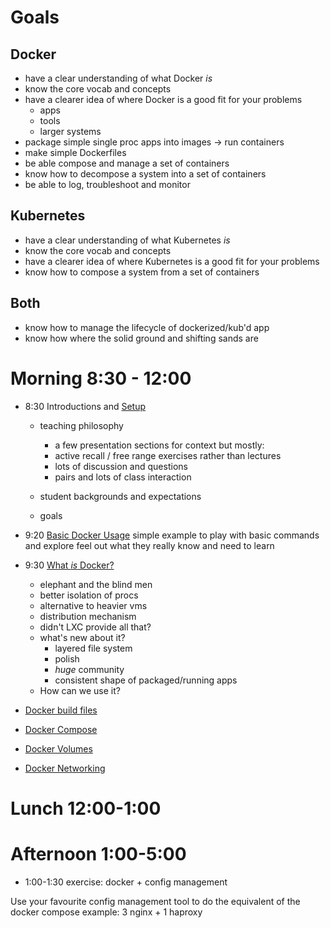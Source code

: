 # Goals
## Docker 
- have a clear understanding of what Docker _is_
- know the core vocab and concepts
- have a clearer idea of where Docker is a good fit for your problems
    * apps
    * tools
    * larger systems
- package simple single proc apps into images -> run containers
- make simple Dockerfiles
- be able compose and manage a set of containers
- know how to decompose a system into a set of containers
- be able to log, troubleshoot and monitor

## Kubernetes
- have a clear understanding of what Kubernetes _is_
- know the core vocab and concepts
- have a clearer idea of where Kubernetes is a good fit for your problems
- know how to compose a system from a set of containers

## Both
- know how to manage the lifecycle of dockerized/kub'd app
- know how where the solid ground and shifting sands are


# Morning 8:30 - 12:00
- 8:30 Introductions and [Setup](setup.md)

    * teaching philosophy
        - a few presentation sections for context but mostly:
        - active recall / free range exercises rather than lectures
        - lots of discussion and questions
        - pairs and lots of class interaction
	
    * student backgrounds and expectations
	* goals
    

- 9:20 [Basic Docker Usage](basic-docker.md)
simple example to play with basic commands and explore
feel out what they really know and need to learn

- 9:30 [What _is_ Docker?](docker-building-blocks.md)
    * elephant and the blind men
    * better isolation of procs
    * alternative to heavier vms
    * distribution mechanism
    * didn't LXC provide all that?
    * what's new about it?
        - layered file system
        - polish
        - _huge_ community
        - consistent shape of packaged/running apps
    * How can we use it?

- [Docker build files](docker-build-files.md)
- [Docker Compose](docker-compose.md)
- [Docker Volumes](docker-volumes.md)
- [Docker Networking](docker-networking.md)


# Lunch 12:00-1:00

# Afternoon 1:00-5:00
- 1:00-1:30 exercise: docker + config management

Use your favourite config management tool to do the equivalent of the
docker compose example: 3 nginx + 1 haproxy
